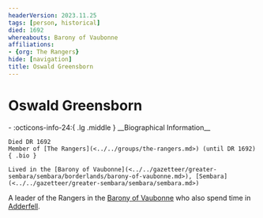 ```yaml
---
headerVersion: 2023.11.25
tags: [person, historical]
died: 1692
whereabouts: Barony of Vaubonne
affiliations:
- {org: The Rangers}
hide: [navigation]
title: Oswald Greensborn
---
```

# Oswald Greensborn
<div class="grid cards ext-narrow-margin ext-one-column" markdown>
- :octicons-info-24:{ .lg .middle } __Biographical Information__

    Died DR 1692  
    Member of [The Rangers](<../../groups/the-rangers.md>) (until DR 1692)  
    { .bio }

    Lived in the [Barony of Vaubonne](<../../gazetteer/greater-sembara/sembara/borderlands/barony-of-vaubonne.md>), [Sembara](<../../gazetteer/greater-sembara/sembara/sembara.md>)
</div>


A leader of the Rangers in the [Barony of Vaubonne](<../../gazetteer/greater-sembara/sembara/borderlands/barony-of-vaubonne.md>) who also spend time in [Adderfell](<../../gazetteer/greater-sembara/addermarch/adderfell.md>).
